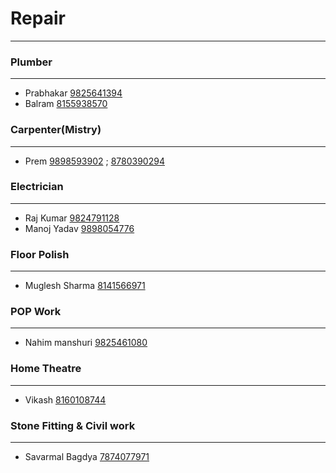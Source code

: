 # Repair 
----
### Plumber
---
- Prabhakar [9825641394](tel:9825641394)
- Balram [8155938570](tel:8155938570)

### Carpenter(Mistry)
---
- Prem [9898593902](tel:9898593902) ; [8780390294](tel:8780390264)

### Electrician 
---
- Raj Kumar [9824791128](tel:9824791128)
- Manoj Yadav [9898054776](tel:9898054776)

### Floor Polish
---
- Muglesh Sharma [8141566971](tel:8141566971)

### POP Work
---
- Nahim manshuri [9825461080](tel:9825461080)

### Home Theatre 
---
- Vikash [8160108744](tel:8160108744)

### Stone Fitting & Civil work
---
- Savarmal Bagdya [7874077971](tel:7874077971)
